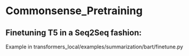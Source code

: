 # Commonsense_Pretraining

## Finetuning T5 in a Seq2Seq fashion:

Example in transformers_local/examples/summarization/bart/finetune.py
